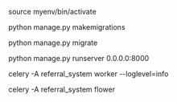 source myenv/bin/activate

python manage.py makemigrations

python manage.py migrate

python manage.py runserver 0.0.0.0:8000

celery -A referral_system worker --loglevel=info

celery -A referral_system flower

